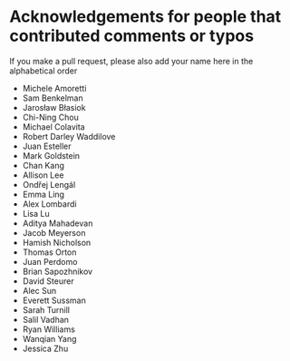 # Acknowledgements for people that contributed comments or typos

If you make a pull request, please also add your name here in the alphabetical order

* Michele Amoretti
* Sam Benkelman
* Jarosław Błasiok
* Chi-Ning Chou
* Michael Colavita
* Robert Darley Waddilove
* Juan Esteller
* Mark Goldstein
* Chan Kang
* Allison Lee
* Ondřej Lengál
* Emma Ling
* Alex Lombardi
* Lisa Lu
* Aditya Mahadevan
* Jacob Meyerson
* Hamish Nicholson
* Thomas Orton
* Juan Perdomo
* Brian Sapozhnikov
* David Steurer
* Alec Sun
* Everett Sussman
* Sarah Turnill
* Salil Vadhan
* Ryan Williams
* Wanqian Yang
* Jessica Zhu
